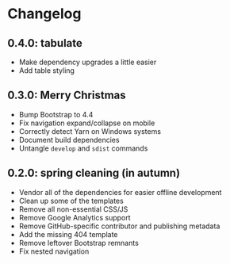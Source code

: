 # Changelog

## 0.4.0: tabulate

* Make dependency upgrades a little easier
* Add table styling

## 0.3.0: Merry Christmas

* Bump Bootstrap to 4.4
* Fix navigation expand/collapse on mobile
* Correctly detect Yarn on Windows systems
* Document build dependencies
* Untangle `develop` and `sdist` commands

## 0.2.0: spring cleaning (in autumn)

* Vendor all of the dependencies for easier offline development
* Clean up some of the templates
* Remove all non-essential CSS/JS
* Remove Google Analytics support
* Remove GitHub-specific contributor and publishing metadata
* Add the missing 404 template
* Remove leftover Bootstrap remnants
* Fix nested navigation
